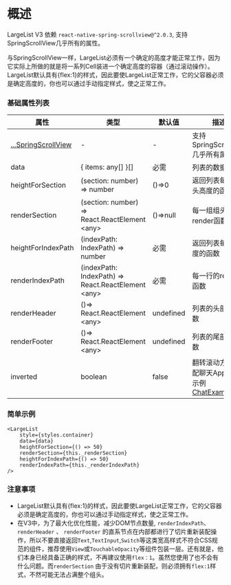 # 概述

LargeList V3 依赖 `react-native-spring-scrollview@^2.0.3`, 支持SpringScrollView几乎所有的属性。

与SpringScrollView一样，LargeList必须有一个确定的高度才能正常工作，因为它实际上所做的就是将一系列Cell装进一个确定高度的容器（通过滚动操作）。LargeList默认具有{flex:1}的样式，因此要使LargeList正常工作，它的父容器必须是确定高度的，你也可以通过手动指定样式，使之正常工作。

### 基础属性列表

属性  |  类型  |  默认值  |  描述  
---- | ------ | --------- | --------
[...SpringScrollView](https://bolan9999.github.io/react-native-spring-scrollview/#/) | - | - | 支持SpringScrollView几乎所有属性
data | { items: any[] }[] | 必需 | 列表的数据源
heightForSection | (section: number) => number | ()=>0 | 返回列表每一组组头高度的函数
renderSection | (section: number) => React.ReactElement &lt;any> | ()=>null | 每一组组头的render函数
heightForIndexPath | (indexPath: IndexPath) => number | 必需 | 返回列表每一行高度的函数
renderIndexPath | (indexPath: IndexPath) => React.ReactElement &lt;any> | 必需 | 每一行的render函数
renderHeader | ()=> React.ReactElement &lt;any> | undefined | 列表的头部组件函数
renderFooter | ()=> React.ReactElement &lt;any> | undefined | 列表的尾部组件函数
inverted | boolean | false | 翻转滚动方向，适配聊天App，查看示例 [ChatExample](https://github.com/bolan9999/react-native-largelist/tree/master/Examples/ChatExample.js) .

### 简单示例

```
<LargeList
    style={styles.container}
    data={data}
    heightForSection={() => 50}
    renderSection={this._renderSection}
    heightForIndexPath={() => 50}
    renderIndexPath={this._renderIndexPath}
/>
```

### 注意事项
* LargeList默认具有{flex:1}的样式，因此要使LargeList正常工作，它的父容器必须是确定高度的，你也可以通过手动指定样式，使之正常工作。
* 在V3中，为了最大化优化性能，减少DOM节点数量, `renderIndexPath`、 `renderHeader` 、 `renderFooter` 的直系节点在内部都进行了切片重新装配操作，所以不要直接返回`Text`,`TextInput`,`Switch`等这类宽高样式不符合CSS规范的组件，推荐使用`View`或`TouchableOpacity`等组件包装一层。还有就是，他们本身已经具备正确的样式，不再建议使用`flex：1`。虽然您使用了也不会有什么问题。而`renderSection` 由于没有切片重新装配，则必须拥有`flex:1`样式，不然可能无法占满整个组头。
